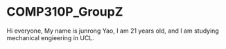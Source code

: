 # COMP310P_GroupZ
Hi everyone,
My name is junrong Yao, I am 21 years old, and I am studying mechanical engieering in UCL.
